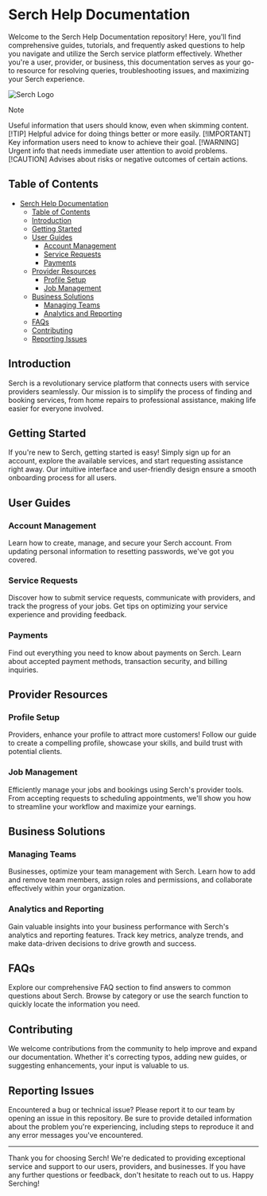 # Serch Help Documentation

Welcome to the Serch Help Documentation repository! Here, you'll find comprehensive guides, tutorials, and frequently asked questions to help you navigate and utilize the Serch service platform effectively. Whether you're a user, provider, or business, this documentation serves as your go-to resource for resolving queries, troubleshooting issues, and maximizing your Serch experience.

![Serch Logo](https://firebasestorage.googleapis.com/v0/b/serch-2eb43.appspot.com/o/black%20-%20Serch.png?alt=media&token=21428d79-6e91-4da5-bdc3-ea8bcd5390ba)

> [!NOTE]
> Useful information that users should know, even when skimming content.
> [!TIP]
> Helpful advice for doing things better or more easily.
> [!IMPORTANT]
> Key information users need to know to achieve their goal.
> [!WARNING]
> Urgent info that needs immediate user attention to avoid problems.
> [!CAUTION]
> Advises about risks or negative outcomes of certain actions.

## Table of Contents

- [Serch Help Documentation](#serch-help-documentation)
  - [Table of Contents](#table-of-contents)
  - [Introduction](#introduction)
  - [Getting Started](#getting-started)
  - [User Guides](#user-guides)
    - [Account Management](#account-management)
    - [Service Requests](#service-requests)
    - [Payments](#payments)
  - [Provider Resources](#provider-resources)
    - [Profile Setup](#profile-setup)
    - [Job Management](#job-management)
  - [Business Solutions](#business-solutions)
    - [Managing Teams](#managing-teams)
    - [Analytics and Reporting](#analytics-and-reporting)
  - [FAQs](#faqs)
  - [Contributing](#contributing)
  - [Reporting Issues](#reporting-issues)

## Introduction

Serch is a revolutionary service platform that connects users with service providers seamlessly. Our mission is to simplify the process of finding and booking services, from home repairs to professional assistance, making life easier for everyone involved.

## Getting Started

If you're new to Serch, getting started is easy! Simply sign up for an account, explore the available services, and start requesting assistance right away. Our intuitive interface and user-friendly design ensure a smooth onboarding process for all users.

## User Guides

### Account Management

Learn how to create, manage, and secure your Serch account. From updating personal information to resetting passwords, we've got you covered.

### Service Requests

Discover how to submit service requests, communicate with providers, and track the progress of your jobs. Get tips on optimizing your service experience and providing feedback.

### Payments

Find out everything you need to know about payments on Serch. Learn about accepted payment methods, transaction security, and billing inquiries.

## Provider Resources

### Profile Setup

Providers, enhance your profile to attract more customers! Follow our guide to create a compelling profile, showcase your skills, and build trust with potential clients.

### Job Management

Efficiently manage your jobs and bookings using Serch's provider tools. From accepting requests to scheduling appointments, we'll show you how to streamline your workflow and maximize your earnings.

## Business Solutions

### Managing Teams

Businesses, optimize your team management with Serch. Learn how to add and remove team members, assign roles and permissions, and collaborate effectively within your organization.

### Analytics and Reporting

Gain valuable insights into your business performance with Serch's analytics and reporting features. Track key metrics, analyze trends, and make data-driven decisions to drive growth and success.

## FAQs

Explore our comprehensive FAQ section to find answers to common questions about Serch. Browse by category or use the search function to quickly locate the information you need.

## Contributing

We welcome contributions from the community to help improve and expand our documentation. Whether it's correcting typos, adding new guides, or suggesting enhancements, your input is valuable to us.

## Reporting Issues

Encountered a bug or technical issue? Please report it to our team by opening an issue in this repository. Be sure to provide detailed information about the problem you're experiencing, including steps to reproduce it and any error messages you've encountered.

---

Thank you for choosing Serch! We're dedicated to providing exceptional service and support to our users, providers, and businesses. If you have any further questions or feedback, don't hesitate to reach out to us. Happy Serching!
